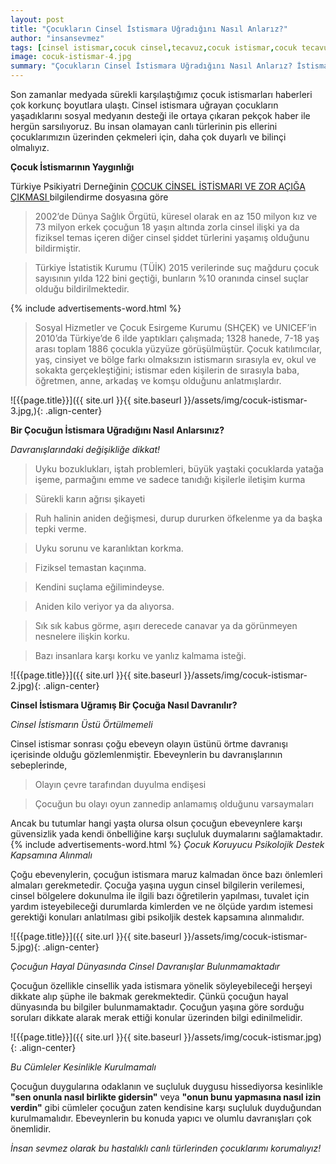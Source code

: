 ```yaml
---
layout: post
title: "Çocukların Cinsel İstismara Uğradığını Nasıl Anlarız?"
author: "insansevmez"
tags: [cinsel istismar,cocuk cinsel,tecavuz,cocuk istismar,cocuk tecavuz,istismari nasil anlarsiniz,tacizi nasil anlariz,cocuk taciz,cocuk davranisi,insansevmez]
image: cocuk-istismar-4.jpg
summary: "Çocukların Cinsel İstismara Uğradığını Nasıl Anlarız? İstismara uğrayan çocuğa nasıl davranmalı? Çocuk istismarını nasıl önleriz? Çocuk tecavüzlerini nasıl önleyebiliriz. çocuğumun cinsel istismara uğradığını nasıl anlarım. cinsel istismarda delil"
---
```


Son zamanlar medyada sürekli karşılaştığımız çocuk istismarları haberleri çok korkunç boyutlara ulaştı. Cinsel istismara uğrayan çocukların yaşadıklarını sosyal medyanın desteği ile ortaya çıkaran pekçok haber ile hergün sarsılıyoruz. Bu insan olamayan canlı türlerinin pis ellerini çocuklarımızın üzerinden çekmeleri için, daha çok duyarlı ve bilinçi olmalıyız.

**Çocuk İstismarının Yaygınlığı**

Türkiye Psikiyatri Derneğinin [ÇOCUK CİNSEL İSTİSMARI VE ZOR AÇIĞA ÇIKMASI ](http://www.psikiyatri.org.tr/uploadFiles/219201618057-CocukCinsel_istismar_bilgilendirme_dosyasi.pdf) bilgilendirme dosyasına göre

>2002’de Dünya Sağlık Örgütü, küresel
olarak en az 150 milyon kız ve 73 milyon erkek çocuğun 18 yaşın altında zorla cinsel
ilişki ya da fiziksel temas içeren diğer cinsel şiddet türlerini yaşamış olduğunu
bildirmiştir.

>Türkiye İstatistik Kurumu (TÜİK) 2015 verilerinde suç mağduru çocuk sayısının yılda
122 bini geçtiği, bunların %10 oranında cinsel suçlar olduğu bildirilmektedir.

{% include advertisements-word.html %}

>Sosyal Hizmetler ve Çocuk Esirgeme Kurumu (SHÇEK) ve UNICEF’in 2010’da
Türkiye’de 6 ilde yaptıkları çalışmada; 1328 hanede, 7-18 yaş arası toplam 1886 çocukla
yüzyüze görüşülmüştür. Çocuk katılımcılar, yaş, cinsiyet ve bölge farkı olmaksızın
istismarın sırasıyla ev, okul ve sokakta gerçekleştiğini; istismar eden kişilerin de sırasıyla
baba, öğretmen, anne, arkadaş ve komşu olduğunu anlatmışlardır. 

![{{page.title}}]({{ site.url }}{{ site.baseurl }}/assets/img/cocuk-istismar-3.jpg,){: .align-center}

**Bir Çocuğun İstismara Uğradığını Nasıl Anlarsınız?**

*Davranışlarındaki değişikliğe dikkat!*

>Uyku bozuklukları, iştah problemleri, büyük yaştaki çocuklarda yatağa işeme, parmağını emme ve sadece tanıdığı kişilerle iletişim kurma

>Sürekli karın ağrısı şikayeti

>Ruh halinin aniden değişmesi, durup dururken öfkelenme ya da başka tepki verme.

>Uyku sorunu ve karanlıktan korkma.

>Fiziksel temastan kaçınma.

>Kendini suçlama eğilimindeyse.

>Aniden kilo veriyor ya da alıyorsa.

>Sık sık kabus görme, aşırı derecede canavar ya da görünmeyen nesnelere ilişkin korku.

>Bazı insanlara karşı korku ve yanlız kalmama isteği.

![{{page.title}}]({{ site.url }}{{ site.baseurl }}/assets/img/cocuk-istismar-2.jpg){: .align-center}


**Cinsel İstismara Uğramış Bir Çocuğa Nasıl Davranılır?**

*Cinsel İstismarın Üstü Örtülmemeli*

Cinsel istismar sonrası çoğu ebeveyn olayın üstünü örtme davranışı içerisinde olduğu gözlemlenmiştir. Ebeveynlerin bu davranışlarının sebeplerinde,

>Olayın çevre tarafından duyulma endişesi

>Çocuğun bu olayı oyun zannedip anlamamış olduğunu varsaymaları

Ancak bu tutumlar hangi yaşta olursa olsun çocuğun ebeveynlere karşı güvensizlik yada kendi önbelliğine karşı suçluluk duymalarını sağlamaktadır.
{% include advertisements-word.html %}
*Çocuk Koruyucu Psikolojik Destek Kapsamına Alınmalı*

Çoğu ebevenylerin, çocuğun istismara maruz kalmadan önce bazı önlemleri almaları gerekmetedir. Çocuğa yaşına uygun cinsel bilgilerin verilemesi, cinsel bölgelere dokunulma ile ilgili bazı öğretilerin yapılması, tuvalet için yardım isteyebileceği durumlarda kimlerden ve ne ölçüde yardım istemesi gerektiği konuları anlatılması gibi psikoljik destek kapsamına alınmalıdır.

![{{page.title}}]({{ site.url }}{{ site.baseurl }}/assets/img/cocuk-istismar-5.jpg){: .align-center}

*Çocuğun Hayal Dünyasında Cinsel Davranışlar Bulunmamaktadır*

Çocuğun özellikle cinsellik yada istismara yönelik söyleyebileceği herşeyi dikkate alıp şüphe ile bakmak gerekmektedir. Çünkü çocuğun hayal dünyasında bu bilgiler bulunmamaktadır. Çocuğun yaşına göre sorduğu soruları dikkate alarak merak ettiği konular üzerinden bilgi edinilmelidir.

![{{page.title}}]({{ site.url }}{{ site.baseurl }}/assets/img/cocuk-istismar.jpg){: .align-center}

*Bu Cümleler Kesinlikle Kurulmamalı*

Çocuğun duygularına odaklanın ve suçluluk duygusu hissediyorsa kesinlikle **"sen onunla nasıl birlikte gidersin"** veya **"onun bunu yapmasına nasıl izin verdin"** gibi cümleler çocuğun zaten kendisine karşı suçluluk duyduğundan kurulmamalıdır. Ebeveynlerin bu konuda yapıcı ve olumlu davranışları çok önemlidir.

*İnsan sevmez olarak bu hastalıklı canlı türlerinden çocuklarımı korumalıyız!*   